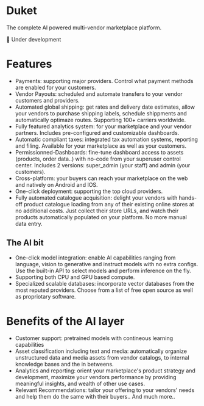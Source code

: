 # Duket
The complete AI powered multi-vendor marketplace platform.

🚧 Under development

# Features
- Payments: supporting major providers. Control what payment methods are enabled for your customers.
- Vendor Payouts: scheduled and automate transfers to your vendor customers and providers.
- Automated global shipping: get rates and delivery date estimates, allow your vendors to purchase shipping labels, schedule shippments and automatically optimaze routes. Supporting 100+ carriers worldwide.
- Fully featured analytics system: for your marketplace and your vendor partners. Includes pre-configured and customizable dashboards.
- Automatic compliant taxes: integrated tax automation systems, reporting and filing. Available for your marketplace as well as your customers.
- Permissionned-Dashboards: fine-tune dashboard access to assets (products, order data..) with no-code from your superuser control center. Includes 2 versions: super_admin (your staff) and admin (your customers).
- Cross-platform: your buyers can reach your marketplace on the web and natively on Android and IOS.
- One-click deployment: supporting the top cloud providers.
- Fully automated catalogue acquisition: delight your vendors with hands-off product catalogue loading from any of their existing online stores at no additional costs. Just collect their store URLs, and watch their products automatically populated on your platform. No more manual data entry.


## The AI bit
- One-click model integration: enable AI capabilities ranging from language, vision to generative and instruct models with no extra configs. Use the built-in API to select models and perform inference on the fly.
- Supporting both CPU and GPU based compute.
- Specialized scalable databases: incorporate vector databases from the most reputed providers. Choose from a list of free open source as well as propriotary software.

# Benefits of the AI layer
- Customer support: pretrained models with contineous learning capabilities
- Asset classification including text and media: automatically organize unstructured data and media assets from vendor catalogs, to internal knowledge bases and the in betweens.
- Analytics and reporting: orient your marketplace's product strategy and development, maximize your vendors performance by providing meaningful insights, and wealth of other use cases.
- Relevant Recommendations: tailor your offering to your vendors' needs and help them do the same with their buyers..
And much more..
